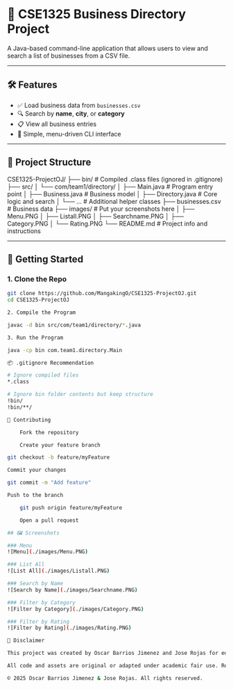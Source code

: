 # 📂 CSE1325 Business Directory Project

A Java-based command-line application that allows users to view and search a list of businesses from a CSV file.

---

## 🛠️ Features

- ✅ Load business data from `businesses.csv`  
- 🔍 Search by **name**, **city**, or **category**  
- 📋 View all business entries  
- 🧭 Simple, menu-driven CLI interface  

---

## 🧰 Project Structure

CSE1325-ProjectOJ/
├── bin/ # Compiled .class files (ignored in .gitignore)
├── src/
│ └── com/team1/directory/
│ ├── Main.java # Program entry point
│ ├── Business.java # Business model
│ ├── Directory.java # Core logic and search
│ └── ... # Additional helper classes
├── businesses.csv # Business data
├── images/ # Put your screenshots here
│ ├── Menu.PNG
│ ├── Listall.PNG
│ ├── Searchname.PNG
│ ├── Category.PNG
│ └── Rating.PNG
└── README.md # Project info and instructions


---

## 🚀 Getting Started

### 1. Clone the Repo

```bash
git clone https://github.com/MangakingO/CSE1325-ProjectOJ.git
cd CSE1325-ProjectOJ

2. Compile the Program

javac -d bin src/com/team1/directory/*.java

3. Run the Program

java -cp bin com.team1.directory.Main

📦 .gitignore Recommendation

# Ignore compiled files
*.class

# Ignore bin folder contents but keep structure
!bin/
!bin/**/

🤝 Contributing

    Fork the repository

    Create your feature branch

git checkout -b feature/myFeature

Commit your changes

git commit -m "Add feature"

Push to the branch

    git push origin feature/myFeature

    Open a pull request

## 🖼️ Screenshots

### Menu
![Menu](./images/Menu.PNG)

### List All
![List All](./images/Listall.PNG)

### Search by Name
![Search by Name](./images/Searchname.PNG)

### Filter by Category
![Filter by Category](./images/Category.PNG)

### Filter by Rating
![Filter by Rating](./images/Rating.PNG)

📄 Disclaimer

This project was created by Oscar Barrios Jimenez and Jose Rojas for educational purposes as part of CSE1325: Object-Oriented Programming at the University of Texas at Arlington (UTA).

All code and assets are original or adapted under academic fair use. Redistribution, reproduction, or reuse of this codebase without explicit permission is strictly prohibited.

© 2025 Oscar Barrios Jimenez & Jose Rojas. All rights reserved.
